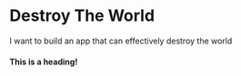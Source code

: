 # Destroy The World
I want to build an app that can effectively destroy the world

#### This is a heading!
